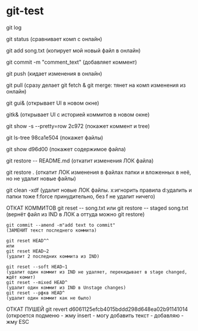 # git-test

git log

git status
(сравнивает комп с онлайн)

git add song.txt
(копирует мой новый файл в онлайн)

git commit -m "comment_text"
(добавляет коммент)

git push
(кидает изменения в онлайн)

git pull
(сразу делает git fetch & git merge: тянет на комп изменения из онлайн)

git gui&
(открывает UI в новом окне)

gitk&
(открывает UI с историей коммитов в новом окне)

git show -s --pretty=row 2c972
(покажет коммент и tree)

git ls-tree 98ca1e504
(покажет файлы)

git show d96d00
(покажет содержимое файла)

git restore -- README.md
(откатит изменения ЛОК файла)

git restore .
(откатит ЛОК изменения в файлах папки и вложенных в неё, но не удалит новые файлы)

git clean -xdf
(удалит новые ЛОК файлы.
x:игнорить правила
d:удалить и папки тоже
f:force принудительно, без f не удалит ничего)

ОТКАТ КОММИТОВ
	git reset -- song.txt
	или
	git restore -- staged song.txt
	(вернёт файл из IND в ЛОК а оттуда можно git restore)

	git commit --amend -m"add text to commit"
	(ЗАМЕНИТ текст последнего коммита)

	git reset HEAD^^
	или
	git reset HEAD~2
	(удалит 2 последних коммита из IND)
 
	git reset --soft HEAD~1
	(удалит один коммит из IND не удаляет, перекидывает в stage changed, ждёт комит)
	git reset --mixed HEAD^
	(удалит один коммит из IND в Unstage changes)
	git reset --рфкв HEAD^
	(удалит один коммит как не было)

ОТКАТ ПУШЕЙ
	git revert d6061125efcb4015bddd298d648ea02b91141014
	(откроется подменю - жму insert - могу добавить текст - добавляю - жму ESC